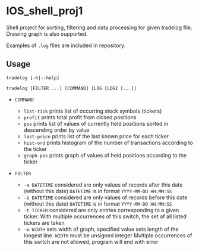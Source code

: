 # IOS_shell_proj1

Shell project for sorting, filtering and data processing for given tradelog file.
Drawing graph is also supported.

Examples of `.log` files are included in repository.

## Usage

`tradelog [-h|--help]`


`tradelog [FILTER ...] [COMMAND] [LOG [LOG2 [...]]`
  
- `COMMAND`
  - `list-tick`       prints list of occurring stock symbols (tickers)
  - `profit`          prints total profit from closed positions
  - `pos`             prints list of values of currently held positions sorted in descending order by value
  - `last-price`      prints list of the last known price for each ticker
  - `hist-ord`        prints histogram of the number of transactions according to the ticker
  - `graph-pos`       prints graph of values of held positions according to the ticker

- `FILTER`
  - `-a DATETIME`     considered are only values of records after this date (without this date) `DATETIME` is in format `YYYY-MM-DD HH:MM:SS`
  - `-b DATETIME`     considered are only values of records before this date (without this date) `DATETIME` is in format `YYYY-MM-DD HH:MM:SS`
  - `-t TICKER`       considered are only entries corresponding to a given ticker. With multiple occurrences of this switch, the set of all listed                               tickers are taken
  - `-w WIDTH`        sets width of graph, specified value sets length of the longest line. `WIDTH` must be unsigned integer
                        Multiple occurrences of this switch are not allowed, program will end with error
